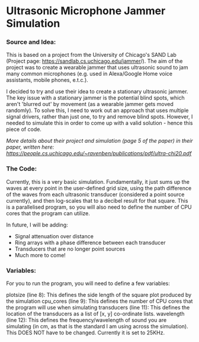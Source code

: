 # Ultrasonic Microphone Jammer Simulation #

### Source and Idea: ### 

This is based on a project from the University of Chicago's SAND Lab (Project page: <https://sandlab.cs.uchicago.edu/jammer>/). The aim of the project was to create a wearable jammer
that uses ultrasonic sound to jam many common microphones (e.g. used in Alexa/Google Home voice assistants, mobile phones, e.t.c.).

I decided to try and use their idea to create a stationary ultrasonic jammer. The key issue with a stationary jammer is the potential blind spots, which aren't 'blurred out' by movement
(as a wearable jammer gets moved randomly). To solve this, I need to work out an approach that uses multiple signal drivers, rather than just one, to try and remove blind spots. However,
I needed to simulate this in order to come up with a valid solution - hence this piece of code.

_More details about their project and simulation (page 5 of the paper) in their paper, written here: <https://people.cs.uchicago.edu/~ravenben/publications/pdf/ultra-chi20.pdf>_

### The Code: ###

Currently, this is a very basic simulation. Fundamentally, it just sums up the waves at every point in the user-defined grid size, using the path difference of the waves from each
ultrasonic transducer (considered a point source currently), and then log-scales that to a decibel result for that square. This is a parallelised program, so you will also need to
define the number of CPU cores that the program can utilize.

In future, I will be adding:
 - Signal attenuation over distance
 - Ring arrays with a phase difference between each transducer
 - Transducers that are no longer point sources
 - Much more to come!

### Variables: ###

For you to run the program, you will need to define a few variables:

plotsize (line 8): This defines the side length of the square plot produced by the simulation
cpu_cores (line 9): This defines the number of CPU cores that the program will use when simulating
transducers (line 11): This defines the location of the transducers as a list of [x, y] co-ordinate lists.
wavelength (line 12): This defines the frequency/wavelength of sound you are simulating (in cm, as that is the standard I am using across the simulation). This DOES NOT have to be
changed. Currently it is set to 25KHz.